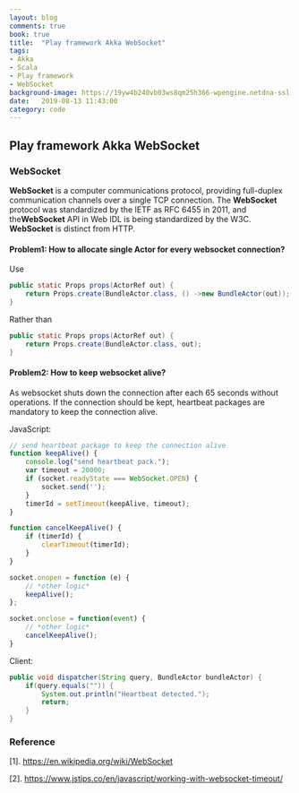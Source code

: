 ```yaml
---
layout: blog
comments: true
book: true
title:  "Play framework Akka WebSocket"
tags:
- Akka
- Scala
- Play framework
- WebSocket
background-image: https://19yw4b240vb03ws8qm25h366-wpengine.netdna-ssl.com/wp-content/uploads/play-framework-logo-.png
date:   2019-08-13 11:43:00
category: code
---
```


## Play framework Akka WebSocket

### WebSocket

**WebSocket** is a computer communications protocol, providing full-duplex communication channels over a single TCP connection. The **WebSocket** protocol was standardized by the IETF as RFC 6455 in 2011, and the**WebSocket** API in Web IDL is being standardized by the W3C. **WebSocket** is distinct from HTTP.



#### Problem1: How to allocate single Actor for every websocket connection?

Use

```java
public static Props props(ActorRef out) {
	return Props.create(BundleActor.class, () ->new BundleActor(out));
}
```

Rather than

```java
public static Props props(ActorRef out) {
	return Props.create(BundleActor.class, out);
}
```



#### Problem2: How to keep websocket alive?

As websocket shuts down the connection after each 65 seconds without operations. If the connection should be kept, heartbeat packages are mandatory to keep the connection alive.

JavaScript:

```javascript
// send heartbeat package to keep the connection alive
function keepAlive() {
    console.log("send heartbeat pack.");
    var timeout = 20000;
    if (socket.readyState === WebSocket.OPEN) {
    	socket.send('');
    }
    timerId = setTimeout(keepAlive, timeout);
}

function cancelKeepAlive() {
    if (timerId) {
   		clearTimeout(timerId);
    }
}

socket.onopen = function (e) {
    // *other logic*
    keepAlive();
};

socket.onclose = function(event) {
    // *other logic*
    cancelKeepAlive();
}
```

Client:

```java
public void dispatcher(String query, BundleActor bundleActor) {
    if(query.equals("")) {
        System.out.println("Heartbeat detected.");
        return;
    }
}
```



### Reference

[1]. https://en.wikipedia.org/wiki/WebSocket

[2]. https://www.jstips.co/en/javascript/working-with-websocket-timeout/

